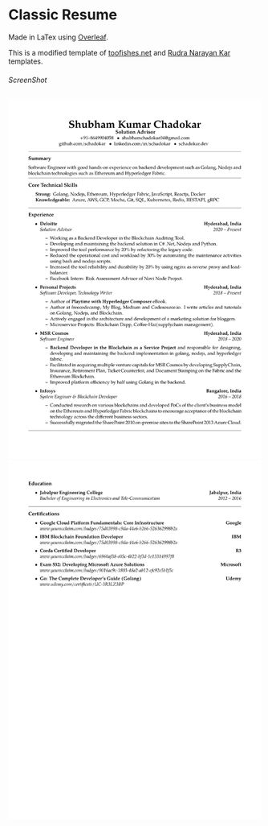 # Classic Resume

Made in LaTex using [Overleaf](https://overleaf.com).

This is a modified template of [toofishes.net](https://www.toofishes.net/blog/latex-resume-follow-up/) and [Rudra Narayan Kar](https://github.com/mrprofessor/resume) templates.

###### ScreenShot

<kbd>
    <img src="ShubhamChadokar_Resume-1.png"/> 
    <img src="ShubhamChadokar_Resume-2.png"/> 
</kbd>
